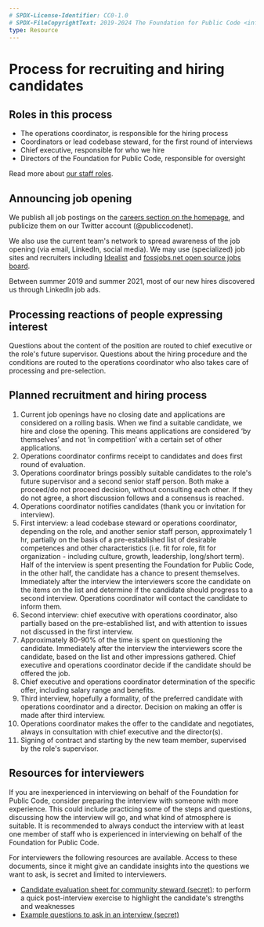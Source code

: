 ```yaml
---
# SPDX-License-Identifier: CC0-1.0
# SPDX-FileCopyrightText: 2019-2024 The Foundation for Public Code <info@publiccode.net>
type: Resource
---
```


# Process for recruiting and hiring candidates

## Roles in this process

* The operations coordinator, is responsible for the hiring process
* Coordinators or lead codebase steward, for the first round of interviews
* Chief executive, responsible for who we hire
* Directors of the Foundation for Public Code, responsible for oversight

Read more about [our staff roles](../../organization/staff).

## Announcing job opening

We publish all job postings on the [careers section on the homepage](https://publiccode.net/careers), and publicize them on our Twitter account (@publiccodenet).

We also use the current team's network to spread awareness of the job opening (via email, LinkedIn, social media). We may use (specialized) job sites and recruiters including [Idealist](https://www.idealist.org/) and [fossjobs.net open source jobs board](https://www.fossjobs.net/).

Between summer 2019 and summer 2021, most of our new hires discovered us through LinkedIn job ads.

## Processing reactions of people expressing interest

Questions about the content of the position are routed to chief executive or the role's future supervisor. Questions about the hiring procedure and the conditions are routed to the operations coordinator who also takes care of processing and pre-selection.

## Planned recruitment and hiring process

1. Current job openings have no closing date and applications are considered on a rolling basis. When we find a suitable candidate, we hire and close the opening. This means applications are considered ‘by themselves’ and not ‘in competition’ with a certain set of other applications.
2. Operations coordinator confirms receipt to candidates and does first round of evaluation.
3. Operations coordinator brings possibly suitable candidates to the role's future supervisor and a second senior staff person. Both make a proceed/do not proceed decision, without consulting each other. If they do not agree, a short discussion follows and a consensus is reached.
4. Operations coordinator notifies candidates (thank you or invitation for interview).
5. First interview: a lead codebase steward or operations coordinator, depending on the role, and another senior staff person, approximately 1 hr, partially on the basis of a pre-established list of desirable competences and other characteristics (i.e. fit for role, fit for organization - including culture, growth, leadership, long/short term). Half of the interview is spent presenting the Foundation for Public Code, in the other half, the candidate has a chance to present themselves. Immediately after the interview the interviewers score the candidate on the items on the list and determine if the candidate should progress to a second interview. Operations coordinator will contact the candidate to inform them.
6. Second interview: chief executive with operations coordinator, also partially based on the pre-established list, and with attention to issues not discussed in the first interview.
7. Approximately 80-90% of the time is spent on questioning the candidate. Immediately after the interview the interviewers score the candidate, based on the list and other impressions gathered. Chief executive and operations coordinator decide if the candidate should be offered the job.
8. Chief executive and operations coordinator determination of the specific offer, including salary range and benefits.
9. Third interview, hopefully a formality, of the preferred candidate with operations coordinator and a director. Decision on making an offer is made after third interview.
10. Operations coordinator makes the offer to the candidate and negotiates, always in consultation with chief executive and the director(s).
11. Signing of contract and starting by the new team member, supervised by the role's supervisor.

## Resources for interviewers

If you are inexperienced in interviewing on behalf of the Foundation for Public Code, consider preparing the interview with someone with more experience. This could include practicing some of the steps and questions, discussing how the interview will go, and what kind of atmosphere is suitable.
It is recommended to always conduct the interview with at least one member of staff who is experienced in interviewing on behalf of the Foundation for Public Code.

For interviewers the following resources are available. Access to these documents, since it might give an candidate insights into the questions we want to ask, is secret and limited to interviewers.

* [Candidate evaluation sheet for community steward (secret)](https://docs.google.com/spreadsheets/d/1khdHvzk241xmkiih_4fTLj9QVdTIiK8TelBrg9QX_3k/edit#gid=0): to perform a quick post-interview exercise to highlight the candidate's strengths and weaknesses
* [Example questions to ask in an interview (secret)](https://docs.google.com/document/d/10J9i2komx8HnlPqQAMyby97ambdoU1VdHQccUO5WKYI/edit?usp=sharing)
